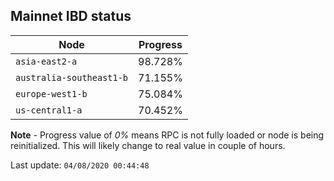 ## **Mainnet** IBD status


Node | Progress
--- | ---
`asia-east2-a` | 98.728%
`australia-southeast1-b` | 71.155%
`europe-west1-b` | 75.084%
`us-central1-a` | 70.452%


**Note** - Progress value of *0%* means RPC is not fully loaded or node is being reinitialized. This will likely change to real value in couple of hours.


Last update: `04/08/2020 00:44:48`
